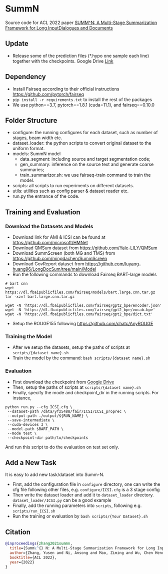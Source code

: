 # SummN
Source code for ACL 2022 paper [SUMM^N: A Multi-Stage Summarization Framework for Long InputDialogues and Documents](https://arxiv.org/pdf/2110.10150.pdf)

## Update
- Release some of the prediction files (*.hypo one sample each line) together with the checkpoints. Google Drive [Link](https://drive.google.com/drive/folders/1_2ULrbeQcYN3It99QnqUcWAlU-zu-ceP?usp=sharing)
## Dependency

- Install Fairseq according to their official instructions https://github.com/pytorch/fairseq
- `pip install -r requirements.txt` to install the rest of the packages
- We use python==3.7, pytorch==1.8.1 (cuda=11.1), and fairseq==0.10.0

## Folder Structure

- configure: the running configures for each dataset, such as number of stages, beam width etc.
- dataset_loader: the python scripts to convert original dataset to the uniform format.
- models: SummN model
  - data_segment: including source and target segmentation code;
  - gen_summary: inference on the source text and generate coarse summaries;
  - train_summarizor.sh: we use fairseq-train command to train the model.
- scripts: all scripts to run experiments on different datasets.
- utils: utilities such as config parser & dataset reader etc.
- run.py the entrance of the code.

## Training and Evaluation

### Download the Datasets and Models
- Download link for AMI & ICSI can be found at https://github.com/microsoft/HMNet
- Download QMSum dataset from https://github.com/Yale-LILY/QMSum
- Download SummScreen (both MG and TMS) from https://github.com/mingdachen/SummScreen
- Download GovReport dataset from https://github.com/luyang-huang96/LongDocSum/tree/main/Model
- Run the following commands to download Fairseq BART-large models
```shell
# bart cnn
wget https://dl.fbaipublicfiles.com/fairseq/models/bart.large.cnn.tar.gz
tar -xzvf bart.large.cnn.tar.gz

wget -N 'https://dl.fbaipublicfiles.com/fairseq/gpt2_bpe/encoder.json'
wget -N 'https://dl.fbaipublicfiles.com/fairseq/gpt2_bpe/vocab.bpe'
wget -N 'https://dl.fbaipublicfiles.com/fairseq/gpt2_bpe/dict.txt'
```
- Setup the ROUGE155 following https://github.com/chatc/AnyROUGE

### Training the Model
- After we setup the datasets, setup the paths of scripts at `scripts/{dataset name}.sh`
- Train the model by the command: `bash scripts/{dataset name}.sh`

### Evaluation
- First download the checkpoint from [Google Drive](https://drive.google.com/drive/folders/1_2ULrbeQcYN3It99QnqUcWAlU-zu-ceP?usp=sharing)
- Then, setup the paths of scripts at `scripts/{dataset name}.sh`
- Finally, specify the mode and checkpoint_dir in the running scripts. For instance,
```shell
python run.py --cfg ICSI.cfg \
 --dataset-path /data/yfz5488/fair/ICSI/ICSI_proprec \
 --output-path ./output/${RUN_NAME} \
 --save-intermediate \
 --cuda-devices 3 \
 --model-path $BART_PATH \
 --mode test \
 --checkpoint-dir path/to/checkpoints
```
And run this script to do the evaluation on test set only.

## Add a New Task
It is easy to add new task/dataset into Summ-N.
- First, add the configuration file in `configure` directory, one can write the cfg file following other files, e.g. `configure/ICSI.cfg` is a 3 stage config
- Then write the dataset loader and add it to `dataset_loader` directory. `dataset_loader/ICSI.py` can be a good example
- Finally, add the running parameters into `scripts`, following e.g. `scripts/run_ICSI.sh`
- Run the training or evaluation by `bash scripts/{Your Dataset}.sh`

## Citation
```bibtex
@inproceedings{zhang2021summn,
  title={Summ\^{} N: A Multi-Stage Summarization Framework for Long Input Dialogues and Documents},
  author={Zhang, Yusen and Ni, Ansong and Mao, Ziming and Wu, Chen Henry and Zhu, Chenguang and Deb, Budhaditya and Awadallah, Ahmed H and Radev, Dragomir and Zhang, Rui},
  booktitle={ACL 2022},
  year={2022}
}
``` 
